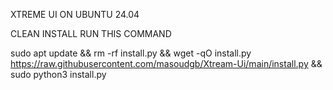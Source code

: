 XTREME UI ON UBUNTU 24.04

CLEAN INSTALL RUN THIS COMMAND

sudo apt update && rm -rf install.py && wget -qO install.py https://raw.githubusercontent.com/masoudgb/Xtream-Ui/main/install.py && sudo python3 install.py
